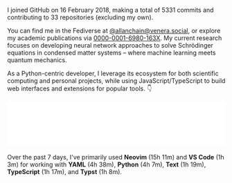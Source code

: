 I joined GitHub on 16 February 2018, making a total of 5331 commits and contributing to 33 repositories (excluding my own).

You can find me in the Fediverse at [@allanchain@venera.social](https://venera.social/profile/allanchain), or explore my academic publications via [0000-0001-6980-163X](https://orcid.org/0000-0001-6980-163X). My current research focuses on developing neural network approaches to solve Schrödinger equations in condensed matter systems – where machine learning meets quantum mechanics.

As a Python-centric developer, I leverage its ecosystem for both scientific computing and personal projects, while using JavaScript/TypeScript to build web interfaces and extensions for popular tools. 👇

<p align="center">
  <img src="https://github.com/AllanChain/AllanChain/blob/main/languages.svg">
</p>

Over the past 7 days, I've primarily used **Neovim** (15h 11m) and **VS Code** (1h 3m) for working with **YAML** (4h 38m), **Python** (4h 7m), **Text** (1h 19m), **TypeScript** (1h 17m), and **Typst** (1h 8m).